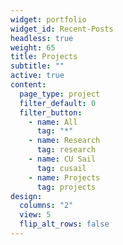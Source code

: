 ```yaml
---
widget: portfolio
widget_id: Recent-Posts
headless: true
weight: 65
title: Projects
subtitle: ""
active: true
content:
  page_type: project
  filter_default: 0
  filter_button:
    - name: All
      tag: "*"
    - name: Research
      tag: research
    - name: CU Sail
      tag: cusail
    - name: Projects
      tag: projects
design:
  columns: "2"
  view: 5
  flip_alt_rows: false
---
```

